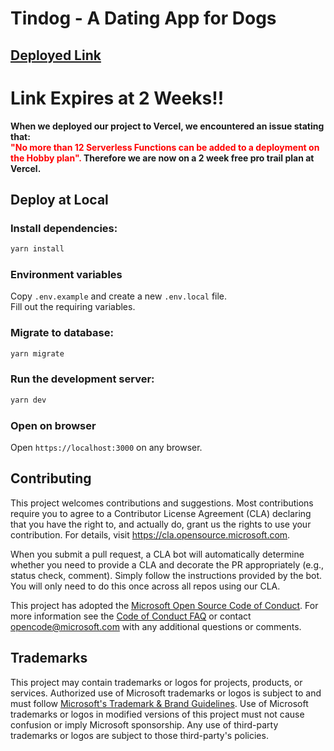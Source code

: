 # Tindog - A Dating App for Dogs

## [Deployed Link](https://tindog-wp.vercel.app)

# Link Expires at 2 Weeks!!
**When we deployed our project to Vercel, we encountered an issue stating that:  
<font color="red"> "No more than 12 Serverless Functions can be added to a deployment on the Hobby plan".  </font>
Therefore we are now on a 2 week free pro trail plan at Vercel.**  


## Deploy at Local

### Install dependencies:

```bash
yarn install
```
### Environment variables

Copy `.env.example` and create a new `.env.local` file.  
Fill out the requiring variables.

### Migrate to database:

```bash
yarn migrate
```

### Run the development server:

```bash
yarn dev
```

### Open on browser

Open `https://localhost:3000` on any browser.


## Contributing

This project welcomes contributions and suggestions. Most contributions require you to agree to a
Contributor License Agreement (CLA) declaring that you have the right to, and actually do, grant us
the rights to use your contribution. For details, visit https://cla.opensource.microsoft.com.

When you submit a pull request, a CLA bot will automatically determine whether you need to provide
a CLA and decorate the PR appropriately (e.g., status check, comment). Simply follow the instructions
provided by the bot. You will only need to do this once across all repos using our CLA.

This project has adopted the [Microsoft Open Source Code of Conduct](https://opensource.microsoft.com/codeofconduct/).
For more information see the [Code of Conduct FAQ](https://opensource.microsoft.com/codeofconduct/faq/) or
contact [opencode@microsoft.com](mailto:opencode@microsoft.com) with any additional questions or comments.

## Trademarks

This project may contain trademarks or logos for projects, products, or services. Authorized use of Microsoft
trademarks or logos is subject to and must follow
[Microsoft's Trademark & Brand Guidelines](https://www.microsoft.com/en-us/legal/intellectualproperty/trademarks/usage/general).
Use of Microsoft trademarks or logos in modified versions of this project must not cause confusion or imply Microsoft sponsorship.
Any use of third-party trademarks or logos are subject to those third-party's policies.
